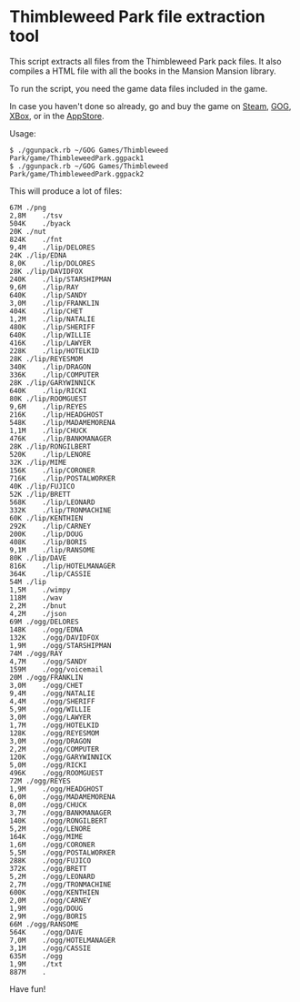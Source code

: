 # Thimbleweed Park file extraction tool

This script extracts all files from the Thimbleweed Park pack files. It also compiles a HTML file with all the books in the Mansion Mansion library. 

To run the script, you need the game data files included in the game. 

In case you haven't done so already, go and buy the game on [Steam](http://store.steampowered.com/app/569860), 
[GOG](https://www.gog.com/game/thimbleweed_park), 
[XBox](https://www.microsoft.com/en-US/store/p/Thimbleweed-Park/9NBLGGH40DCM),
or in the [AppStore](https://itunes.apple.com/us/app/thimbleweed-park/id1214713872?mt=12).

Usage:

```
$ ./ggunpack.rb ~/GOG Games/Thimbleweed Park/game/ThimbleweedPark.ggpack1
$ ./ggunpack.rb ~/GOG Games/Thimbleweed Park/game/ThimbleweedPark.ggpack2
```

This will produce a lot of files:

```
67M	./png
2,8M	./tsv
504K	./byack
20K	./nut
824K	./fnt
9,4M	./lip/DELORES
24K	./lip/EDNA
8,0K	./lip/DOLORES
28K	./lip/DAVIDFOX
240K	./lip/STARSHIPMAN
9,6M	./lip/RAY
640K	./lip/SANDY
3,0M	./lip/FRANKLIN
404K	./lip/CHET
1,2M	./lip/NATALIE
480K	./lip/SHERIFF
640K	./lip/WILLIE
416K	./lip/LAWYER
228K	./lip/HOTELKID
28K	./lip/REYESMOM
340K	./lip/DRAGON
336K	./lip/COMPUTER
28K	./lip/GARYWINNICK
640K	./lip/RICKI
80K	./lip/ROOMGUEST
9,6M	./lip/REYES
216K	./lip/HEADGHOST
548K	./lip/MADAMEMORENA
1,1M	./lip/CHUCK
476K	./lip/BANKMANAGER
28K	./lip/RONGILBERT
520K	./lip/LENORE
32K	./lip/MIME
156K	./lip/CORONER
716K	./lip/POSTALWORKER
40K	./lip/FUJICO
52K	./lip/BRETT
568K	./lip/LEONARD
332K	./lip/TRONMACHINE
60K	./lip/KENTHIEN
292K	./lip/CARNEY
200K	./lip/DOUG
408K	./lip/BORIS
9,1M	./lip/RANSOME
80K	./lip/DAVE
816K	./lip/HOTELMANAGER
364K	./lip/CASSIE
54M	./lip
1,5M	./wimpy
118M	./wav
2,2M	./bnut
4,2M	./json
69M	./ogg/DELORES
148K	./ogg/EDNA
132K	./ogg/DAVIDFOX
1,9M	./ogg/STARSHIPMAN
74M	./ogg/RAY
4,7M	./ogg/SANDY
159M	./ogg/voicemail
20M	./ogg/FRANKLIN
3,0M	./ogg/CHET
9,4M	./ogg/NATALIE
4,4M	./ogg/SHERIFF
5,9M	./ogg/WILLIE
3,0M	./ogg/LAWYER
1,7M	./ogg/HOTELKID
128K	./ogg/REYESMOM
3,0M	./ogg/DRAGON
2,2M	./ogg/COMPUTER
120K	./ogg/GARYWINNICK
5,0M	./ogg/RICKI
496K	./ogg/ROOMGUEST
72M	./ogg/REYES
1,9M	./ogg/HEADGHOST
6,0M	./ogg/MADAMEMORENA
8,0M	./ogg/CHUCK
3,7M	./ogg/BANKMANAGER
140K	./ogg/RONGILBERT
5,2M	./ogg/LENORE
164K	./ogg/MIME
1,6M	./ogg/CORONER
5,5M	./ogg/POSTALWORKER
288K	./ogg/FUJICO
372K	./ogg/BRETT
5,2M	./ogg/LEONARD
2,7M	./ogg/TRONMACHINE
600K	./ogg/KENTHIEN
2,0M	./ogg/CARNEY
1,9M	./ogg/DOUG
2,9M	./ogg/BORIS
66M	./ogg/RANSOME
564K	./ogg/DAVE
7,0M	./ogg/HOTELMANAGER
3,1M	./ogg/CASSIE
635M	./ogg
1,9M	./txt
887M	.
```

Have fun!
